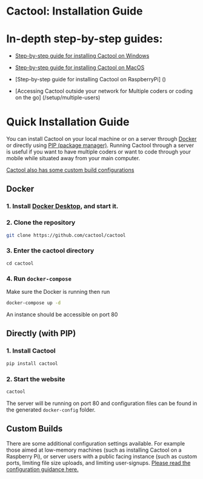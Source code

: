 # Cactool: Installation Guide


#  In-depth step-by-step guides:

- [Step-by-step guide for installing Cactool on Windows](/setup/windows-setup)

- [Step-by-step guide for installing Cactool on MacOS](/setup/MacOS-setup)

- [Step-by-step guide for installing Cactool on RaspberryPi] ()

- [Accessing Cactool outside your network for Multiple coders or coding on the go] (/setup/multiple-users)

# Quick Installation Guide

You can install Cactool on your local machine or on a server through [Docker](https://www.docker.com/) or directly using [PIP (package manager)](https://pip.pypa.io/en/stable/). Running Cactool through a server is useful if you want to have multiple coders or want to code through your mobile while situated away from your main computer. 

[Cactool also has some custom build configurations](/setup/config)

## Docker

### 1. Install [Docker Desktop](https://www.docker.com/products/docker-desktop), and start it. 

### 2. Clone the repository

```bash
git clone https://github.com/cactool/cactool
```

### 3. Enter the cactool directory

```
cd cactool
```

### 4. Run `docker-compose`

Make sure the Docker is running then run

```bash
docker-compose up -d
```

An instance should be accessible on port 80

## Directly (with PIP)

### 1. Install Cactool

```bash
pip install cactool
```

### 2. Start the website

```bash
cactool
```

The server will be running on port 80 and configuration files can be found in the generated `docker-config` folder.


## Custom Builds
There are some additional configuration settings available. For example those aimed at low-memory machines (such as installing Cactool on a Raspberry Pi), or server users with a public facing instance (such as custom ports, limiting file size uploads, and limiting user-signups. [Please read the configuration guidance here.](/setup/config)




